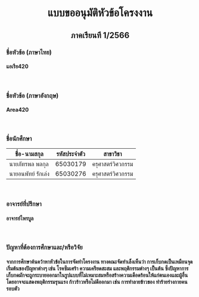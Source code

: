 <H1 align = center>แบบขออนุมัติหัวข้อโครงงาน</H1>	
<H2 align = center>ภาคเรียนที 1/2566</H2>
<H3>ชื่อหัวข้อ (ภาษาไทย)</H3>
<H4>แอเรีย420</H4>
<br>
<H3>ชื่อหัวข้อ (ภาษาอังกฤษ)</H3>	
<H4>Area420</H4>
<br>
<H3>ชื่อนักศึกษา</H3>

|ชื่อ-นามสกุล|รหัสประจำตัว|สาขาวิชา|
|-----------|--------|-------|
|นายภัทรพล พลกุล|65030179|ครุศาสตร์วิศวกรรม|
|นายอนพัทย์ รักเล่ง|65030276|ครุศาสตร์วิศวกรรม|
<br>
<H3>อาจารย์ที่ปรึกษา</H3>
<H4>อาจารย์ไพรบูล </H4>
<br>
<H3>ปัญหาที่ต้องการศึกษาและ/หรือวิจัย</H3>	
<H4>จากการศึกษาค้นคว้าหาหัวข้อในการจัดทำโครงงาน ทางคณะจัดทำเล็งเห็นว่า การเก็บกดเป็นเหมือนจุดเริ่มต้นของปัญหาต่างๆ เช่น 
โรคซึมเศร้า ความเครียดสะสม และพฤติกรรมต่างๆ เป็นต้น ซึ่งปัญหาการเก็บกดมักจะถูกระบายออกมาในรูปแบบที่ไม่เหมาะสมหรือสร้างความเดือดร้อนให้แก่ตนเองและผู้อื่น 
โดยอาจจะแสดงพฤติกรรมรุนแรง ก้าวร้าวหรือไม่ดีออกมา เช่น การทำลายข้าวของ ทำร้ายร่างกายคนรอบตัว</H4>
